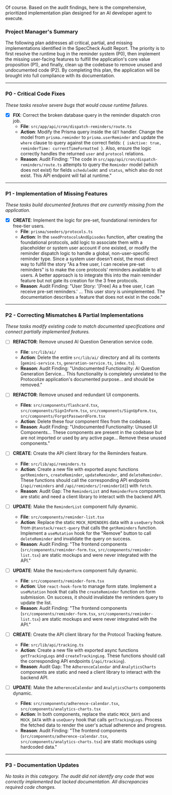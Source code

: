 Of course. Based on the audit findings, here is the comprehensive, prioritized implementation plan designed for an AI developer agent to execute.

### **Project Manager's Summary**

The following plan addresses all critical, partial, and missing implementations identified in the SpecCheck Audit Report. The priority is to first resolve the runtime bug in the reminder system (P0), then implement the missing user-facing features to fulfill the application's core value proposition (P1), and finally, clean up the codebase to remove unused and undocumented code (P2). By completing this plan, the application will be brought into full compliance with its documentation.

---

### **P0 - Critical Code Fixes**

*These tasks resolve severe bugs that would cause runtime failures.*

- [x] **FIX**: Correct the broken database query in the reminder dispatch cron job.
    - **File**: `src/app/api/cron/dispatch-reminders/route.ts`
    - **Action**: Modify the Prisma query inside the `GET` handler. Change the model from `prisma.reminder` to `prisma.userReminder` and update the `where` clause to query against the correct fields: `{ isActive: true, reminderTime: currentTimeFormatted }`. Also, ensure the logic correctly handles the returned `user` and `protocol` relations.
    - **Reason**: Audit Finding: "The code in `src/app/api/cron/dispatch-reminders/route.ts` attempts to query the `Reminder` model (which does not exist) for fields `scheduledAt` and `status`, which also do not exist. This API endpoint will fail at runtime."

---

### **P1 - Implementation of Missing Features**

*These tasks build documented features that are currently missing from the application.*

- [x] **CREATE**: Implement the logic for pre-set, foundational reminders for free-tier users.
    - **File**: `prisma/seeders/protocols.ts`
    - **Action**: In the `seedProtocolsAndEpisodes` function, after creating the foundational protocols, add logic to associate them with a placeholder or system user account if one existed, or modify the reminder dispatch logic to handle a global, non-user-specific reminder type. Since a system user doesn't exist, the most direct way to fulfill the story "As a free user, I can receive pre-set reminders" is to make the core protocols' reminders available to all users. A better approach is to integrate this into the main reminder feature but not gate its creation for the 3 free protocols.
    - **Reason**: Audit Finding: "User Story: '[Free] As a free user, I can receive pre-set reminders.' ... This user story is unimplemented. The documentation describes a feature that does not exist in the code."

---

### **P2 - Correcting Mismatches & Partial Implementations**

*These tasks modify existing code to match documented specifications and connect partially implemented features.*

- [ ] **REFACTOR**: Remove unused AI Question Generation service code.
    - **File**: `src/lib/ai/`
    - **Action**: Delete the entire `src/lib/ai/` directory and all its contents (`gemini-service.ts`, `generation-service.ts`, `index.ts`).
    - **Reason**: Audit Finding: "Undocumented Functionality: AI Question Generation Service... This functionality is completely unrelated to the Protocolize application's documented purpose... and should be removed."

- [ ] **REFACTOR**: Remove unused and redundant UI components.
    - **Files**: `src/components/flashcard.tsx`, `src/components/SignInForm.tsx`, `src/components/SignUpForm.tsx`, `src/components/ForgotPasswordForm.tsx`
    - **Action**: Delete these four component files from the codebase.
    - **Reason**: Audit Finding: "Undocumented Functionality: Unused UI Components... These components are present in the codebase but are not imported or used by any active page... Remove these unused components."

- [ ] **CREATE**: Create the API client library for the Reminders feature.
    - **File**: `src/lib/api/reminders.ts`
    - **Action**: Create a new file with exported async functions `getReminders`, `createReminder`, `updateReminder`, and `deleteReminder`. These functions should call the corresponding API endpoints (`/api/reminders` and `/api/reminders/[reminderId]`) with `fetch`.
    - **Reason**: Audit Gap: The `ReminderList` and `ReminderForm` components are static and need a client library to interact with the backend API.

- [ ] **UPDATE**: Make the `ReminderList` component fully dynamic.
    - **File**: `src/components/reminder-list.tsx`
    - **Action**: Replace the static `MOCK_REMINDERS` data with a `useQuery` hook from `@tanstack/react-query` that calls the `getReminders` function. Implement a `useMutation` hook for the "Remove" button to call `deleteReminder` and invalidate the query on success.
    - **Reason**: Audit Finding: "The frontend components (`src/components/reminder-form.tsx`, `src/components/reminder-list.tsx`) are static mockups and were never integrated with the API."

- [ ] **UPDATE**: Make the `ReminderForm` component fully dynamic.
    - **File**: `src/components/reminder-form.tsx`
    - **Action**: Use `react-hook-form` to manage form state. Implement a `useMutation` hook that calls the `createReminder` function on form submission. On success, it should invalidate the reminders query to update the list.
    - **Reason**: Audit Finding: "The frontend components (`src/components/reminder-form.tsx`, `src/components/reminder-list.tsx`) are static mockups and were never integrated with the API."

- [ ] **CREATE**: Create the API client library for the Protocol Tracking feature.
    - **File**: `src/lib/api/tracking.ts`
    - **Action**: Create a new file with exported async functions `getTrackingLogs` and `createTrackingLog`. These functions should call the corresponding API endpoints (`/api/tracking`).
    - **Reason**: Audit Gap: The `AdherenceCalendar` and `AnalyticsCharts` components are static and need a client library to interact with the backend API.

- [ ] **UPDATE**: Make the `AdherenceCalendar` and `AnalyticsCharts` components dynamic.
    - **Files**: `src/components/adherence-calendar.tsx`, `src/components/analytics-charts.tsx`
    - **Action**: In both components, replace the static `MOCK_DAYS` and `MOCK_DATA` with a `useQuery` hook that calls `getTrackingLogs`. Process the fetched data to render the user's actual adherence and progress.
    - **Reason**: Audit Finding: "The frontend components (`src/components/adherence-calendar.tsx`, `src/components/analytics-charts.tsx`) are static mockups using hardcoded data."

---

### **P3 - Documentation Updates**

*No tasks in this category. The audit did not identify any code that was correctly implemented but lacked documentation. All discrepancies required code changes.*